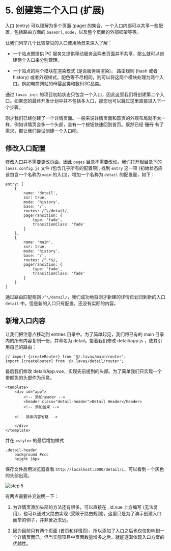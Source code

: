 # 5. 创建第二个入口 (扩展)

入口 (entry) 可以理解为多个页面 (page) 的集合，一个入口内部可以共享一些配置，包括路由方面的 `baseUrl`, `mode`，以及整个页面的外部框架等等。

让我们列举几个比较常见的入口使用场景来深入了解：

* 一个站点既提供 PC 服务又提供移动服务且两者页面并不共享，那么就可以创建两个入口来分别管理。

* 一个站点的两个模块在渲染模式 (是否服务端渲染)， 路由规则 (hash 或者 history) 或者外观样式，配色等不尽相同，则可以将这两个模块处理为两个入口。例如电商网站的母婴品类和数码3C品类。

通过 `lavas init` 的项目初始状态只包含一个入口，因此这里我们将创建第二个入口。如果您的最终开发计划中并不包括多入口，那您也可以跳过这里直接进入下一个步骤。

刚才我们已经创建了一个详情页面。一般来说详情页面和首页的外观布局就不太一样，例如详情页会多一个头部，会有一个按钮快速回到首页。既然已经 <s>强行</s> 有了需求，那让我们尝试创建一个入口吧。

## 修改入口配置

修改入口并不需要更改页面，因此 `pages` 目录不需要改动。我们打开根目录下的 `lavas.config.js` 文件 (包含几乎所有的配置项), 找到 `entry` 这一项 (初始状态应该包含一个名称为 `main` 的入口)，增加一个名称为 `detail` 的配置量，如下：

```
entry: [
    {
        name: 'detail',
        ssr: true,
        mode: 'history',
        base: '/',
        routes: /^\/detail/,
        pageTransition: {
            type: 'fade',
            transitionClass: 'fade'
        }
    },
    {
        name: 'main',
        ssr: true,
        mode: 'history',
        base: '/',
        routes: /^.*$/,
        pageTransition: {
            type: 'fade',
            transitionClass: 'fade'
        }
    }
]
```

通过路由匹配规则 `/^\/detail/`，我们成功地将刚才新建的详情页划归到新的入口 `detail` 中。但是新的入口只有配置，还没有实际的内容。

## 新增入口内容

让我们把注意点移动到 entries 目录中。为了简单起见，我们将已有的 main 目录内的所有内容复制一份，并命名为 detail。接着我们修改 detail/app.js ，使其引用自己的路由：

```
// import {createRouter} from '@/.lavas/main/router';
import {createRouter} from '@/.lavas/detail/router';
```

最后我们修改 detail/App.vue，实现先前提到的头部。为了简单我们只实现一个带颜色的头部作为示意。

```
<template>
    <div id="app">
        <!-- 添加header -->
        <header class="detail-header">Detail Header</header>
        <!-- 添加结束 -->

    <!-- 具体内容省略 -->

    </div>
</template>
```

并在 `<style>` 的最后增加样式

```
.detail-header
    background #ccc
    height 16px
```

保存文件后用浏览器查看 `http://localhost:3000/detail/1`，可以看到一个灰色的头部出现。

![step 5](http://boscdn.bpc.baidu.com/assets/lavas/codelab/step5.png)

有两点需要补充说明一下：

1. 为详情页添加头部的方法还有很多，可以直接在 \_id.vue 上方编写 (无法复用)，也可以通过父路由实现 (受限于路由规则)。这里只是为了演示创建入口而举的例子，并非舍近求远。

2. 因为目前只有两个页面 (首页和详情页)，所以添加了入口之后也仅仅影响到一个详情页而已。但当实际项目中页面数量增多之后，就能逐渐体现入口方案的优越性。
